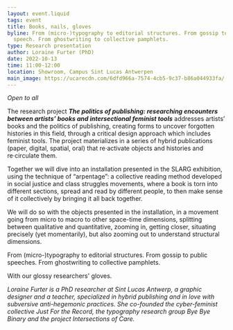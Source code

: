 ```yaml
---
layout: event.liquid
tags: event
title: Books, nails, gloves
byline: From (micro-)typography to editorial structures. From gossip to public
  speech. From ghostwriting to collective pamphlets.
type: Research presentation
author: Loraine Furter (PhD)
date: 2022-10-13
time: 11:00-12:00
location: Showroom, Campus Sint Lucas Antwerpen
main_image: https://ucarecdn.com/6dfd966a-7574-4cb5-9c37-b86a044933fa/
---
```

*Open to all*

The research project ***The politics of publishing: researching encounters between artists’ books and intersectional feminist tools*** addresses artists’ books and the politics of publishing, creating forms to uncover forgotten histories in this field, through a critical design approach which includes feminist tools. The project materializes in a series of hybrid publications (paper, digital, spatial, oral) that re·activate objects and histories and re·circulate them.

Together we will dive into an installation presented in the SLARG exhibition, using the technique of “arpentage”: a collective reading method developed in social justice and class struggles movements, where a book is torn into different sections, spread and read by different people, to then make sense of it collectively by bringing it all back together.

We will do so with the objects presented in the installation, in a movement going from micro to macro to other space-time dimensions, splitting between qualitative and quantitative, zooming in, getting closer, situating precisely (yet momentarily), but also zooming out to understand structural dimensions.

From (micro-)typography to editorial structures. From gossip to public speeches. From ghostwriting to collective pamphlets.

With our glossy researchers' gloves.



*Loraine Furter is a PhD researcher at Sint Lucas Antwerp, a graphic designer and a teacher, specialized in hybrid publishing and in love with subversive anti-hegemonic practices. She co-founded the cyber-feminist collective Just For the Record, the typography research group Bye Bye Binary and the project Intersections of Care.*